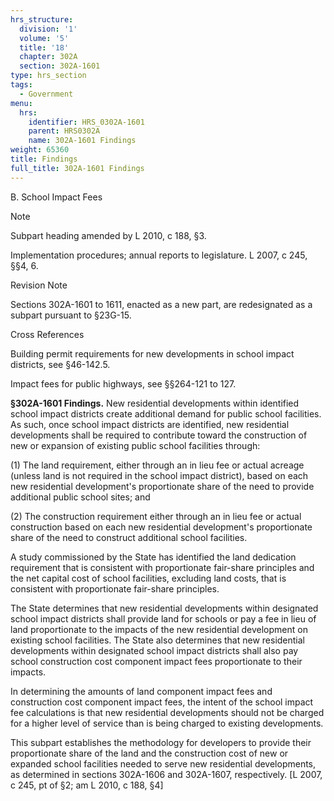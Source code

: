```yaml
---
hrs_structure:
  division: '1'
  volume: '5'
  title: '18'
  chapter: 302A
  section: 302A-1601
type: hrs_section
tags:
  - Government
menu:
  hrs:
    identifier: HRS_0302A-1601
    parent: HRS0302A
    name: 302A-1601 Findings
weight: 65360
title: Findings
full_title: 302A-1601 Findings
---
```

B. School Impact Fees

Note

Subpart heading amended by L 2010, c 188, §3.

Implementation procedures; annual reports to legislature. L 2007, c 245, §§4, 6.

Revision Note

Sections 302A-1601 to 1611, enacted as a new part, are redesignated as a subpart pursuant to §23G-15.

Cross References

Building permit requirements for new developments in school impact districts, see §46-142.5.

Impact fees for public highways, see §§264-121 to 127.

**§302A-1601 Findings.** New residential developments within identified school impact districts create additional demand for public school facilities. As such, once school impact districts are identified, new residential developments shall be required to contribute toward the construction of new or expansion of existing public school facilities through:

(1) The land requirement, either through an in lieu fee or actual acreage (unless land is not required in the school impact district), based on each new residential development's proportionate share of the need to provide additional public school sites; and

(2) The construction requirement either through an in lieu fee or actual construction based on each new residential development's proportionate share of the need to construct additional school facilities.

A study commissioned by the State has identified the land dedication requirement that is consistent with proportionate fair-share principles and the net capital cost of school facilities, excluding land costs, that is consistent with proportionate fair-share principles.

The State determines that new residential developments within designated school impact districts shall provide land for schools or pay a fee in lieu of land proportionate to the impacts of the new residential development on existing school facilities. The State also determines that new residential developments within designated school impact districts shall also pay school construction cost component impact fees proportionate to their impacts.

In determining the amounts of land component impact fees and construction cost component impact fees, the intent of the school impact fee calculations is that new residential developments should not be charged for a higher level of service than is being charged to existing developments.

This subpart establishes the methodology for developers to provide their proportionate share of the land and the construction cost of new or expanded school facilities needed to serve new residential developments, as determined in sections 302A-1606 and 302A-1607, respectively. [L 2007, c 245, pt of §2; am L 2010, c 188, §4]